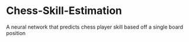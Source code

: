 # Chess-Skill-Estimation
A neural network that predicts chess player skill based off a single board position
